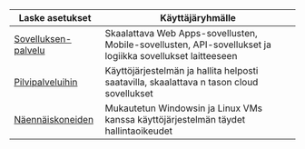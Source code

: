 
| Laske asetukset             | Käyttäjäryhmälle   |
| --------------------------- | --------   |
| [Sovelluksen-palvelu][lnk_app]      | Skaalattava Web Apps-sovellusten, Mobile-sovellusten, API-sovellukset ja logiikka sovellukset laitteeseen |
| [Pilvipalveluihin][lnk_cloud] | Käyttöjärjestelmän ja hallita helposti saatavilla, skaalattava n tason cloud sovellukset |
| [Näennäiskoneiden][lnk_vm]  | Mukautetun Windowsin ja Linux VMs kanssa käyttöjärjestelmän täydet hallintaoikeudet |

[lnk_app]: ../articles/app-service-web/app-service-web-overview.md
[lnk_vm]: ../articles/virtual-machines/virtual-machines-windows-about.md
[lnk_cloud]: ../articles/cloud-services/cloud-services-choose-me.md